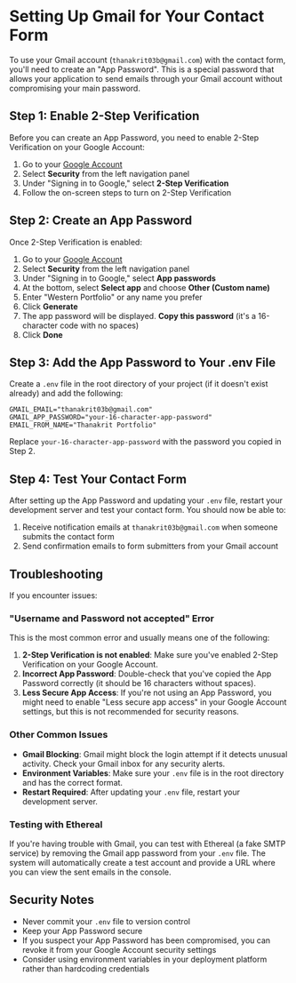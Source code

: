 # Setting Up Gmail for Your Contact Form

To use your Gmail account (`thanakrit03b@gmail.com`) with the contact form, you'll need to create an "App Password". This is a special password that allows your application to send emails through your Gmail account without compromising your main password.

## Step 1: Enable 2-Step Verification

Before you can create an App Password, you need to enable 2-Step Verification on your Google Account:

1. Go to your [Google Account](https://myaccount.google.com/)
2. Select **Security** from the left navigation panel
3. Under "Signing in to Google," select **2-Step Verification**
4. Follow the on-screen steps to turn on 2-Step Verification

## Step 2: Create an App Password

Once 2-Step Verification is enabled:

1. Go to your [Google Account](https://myaccount.google.com/)
2. Select **Security** from the left navigation panel
3. Under "Signing in to Google," select **App passwords**
4. At the bottom, select **Select app** and choose **Other (Custom name)**
5. Enter "Western Portfolio" or any name you prefer
6. Click **Generate**
7. The app password will be displayed. **Copy this password** (it's a 16-character code with no spaces)
8. Click **Done**

## Step 3: Add the App Password to Your .env File

Create a `.env` file in the root directory of your project (if it doesn't exist already) and add the following:

```
GMAIL_EMAIL="thanakrit03b@gmail.com"
GMAIL_APP_PASSWORD="your-16-character-app-password"
EMAIL_FROM_NAME="Thanakrit Portfolio"
```

Replace `your-16-character-app-password` with the password you copied in Step 2.

## Step 4: Test Your Contact Form

After setting up the App Password and updating your `.env` file, restart your development server and test your contact form. You should now be able to:

1. Receive notification emails at `thanakrit03b@gmail.com` when someone submits the contact form
2. Send confirmation emails to form submitters from your Gmail account

## Troubleshooting

If you encounter issues:

### "Username and Password not accepted" Error

This is the most common error and usually means one of the following:

1. **2-Step Verification is not enabled**: Make sure you've enabled 2-Step Verification on your Google Account.
2. **Incorrect App Password**: Double-check that you've copied the App Password correctly (it should be 16 characters without spaces).
3. **Less Secure App Access**: If you're not using an App Password, you might need to enable "Less secure app access" in your Google Account settings, but this is not recommended for security reasons.

### Other Common Issues

- **Gmail Blocking**: Gmail might block the login attempt if it detects unusual activity. Check your Gmail inbox for any security alerts.
- **Environment Variables**: Make sure your `.env` file is in the root directory and has the correct format.
- **Restart Required**: After updating your `.env` file, restart your development server.

### Testing with Ethereal

If you're having trouble with Gmail, you can test with Ethereal (a fake SMTP service) by removing the Gmail app password from your `.env` file. The system will automatically create a test account and provide a URL where you can view the sent emails in the console.

## Security Notes

- Never commit your `.env` file to version control
- Keep your App Password secure
- If you suspect your App Password has been compromised, you can revoke it from your Google Account security settings
- Consider using environment variables in your deployment platform rather than hardcoding credentials 